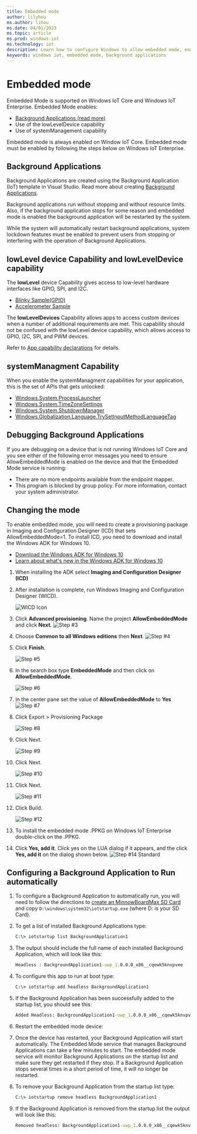 ```yaml
---
title: Embedded mode
author: lilyhou
ms.author: lihou
ms.date: 04/01/2023
ms.topic: article
ms.prod: windows-iot
ms.technology: iot
description: Learn how to configure Windows to allow embedded mode, enabling background applications and other capabilities.
keywords: windows iot, embedded mode, background applications
---
```


# Embedded mode

Embedded Mode is supported on Windows IoT Core and Windows IoT Enterprise. Embedded Mode enables:

* [Background Applications (read more)](./backgroundapplications.md)
* Use of the lowLevelDevice capability
* Use of systemManagement capability

Embedded mode is always enabled on Window IoT Core.
Embedded mode must be enabled by following the steps below on Windows IoT Enterprise.

## Background Applications

Background Applications are created using the Background Application (IoT) template in Visual Studio.
Read more about creating [Background Applications](./backgroundapplications.md).

Background applications run without stopping and without resource limits. Also, if the background application stops for some reason and embedded mode is enabled the background application will be restarted by the system.

While the system will automatically restart background applications, system lockdown features must be enabled to prevent users from stopping or interfering with the operation of Background Applications.

## lowLevel device Capability and lowLevelDevice capability

The **lowLevel** device Capability gives access to low-level hardware interfaces like GPIO, SPI, and I2C.

* [Blinky Sample(GPIO)](/samples/microsoft/windows-iotcore-samples/hello-blinky)
* [Accelerometer Sample](https://github.com/Microsoft/Windows-iotcore-samples/tree/master/Samples/Accelerometer)

The **lowLevelDevices** Capability allows apps to access custom devices when a number of additional requirements are met. This
capability should not be confused with the lowLevel device capability, which allows access to GPIO, I2C, SPI, and PWM devices.

Refer to [App capability declarations](/windows/uwp/packaging/app-capability-declarations) for details.

## systemManagment Capability

When you enable the systemManagment capabilities for your application, this is the set of APIs that gets unlocked:  

* [Windows.System.ProcessLauncher](/uwp/api/Windows.System.ProcessLauncher)
* [Windows.System.TimeZoneSettings](/uwp/api/Windows.System.TimeZoneSettings)
* [Windows.System.ShutdownManager](/uwp/api/Windows.System.ShutdownManager)
* [Windows.Globalization.Language.TrySetInputMethodLanguageTag](/uwp/api/Windows.Globalization.Language#Windows_Globalization_Language_TrySetInputMethodLanguageTag_System_String_)

## Debugging Background Applications

If you are debugging on a device that is not running Windows IoT Core and you see either of the following error messages you need to ensure AllowEmbeddedMode is enabled on the device and that the Embedded Mode service is running:

* There are no more endpoints available from the endpoint mapper.
* This program is blocked by group policy. For more information, contact your system administrator.

## Changing the mode

To enable embedded mode, you will need to create a provisioning package in Imaging and Configuration Designer (ICD) that sets AllowEmbeddedMode=1.  To install ICD, you need to download and install the Windows ADK for Windows 10.

* [Download the Windows ADK for Windows 10](https://go.microsoft.com/fwlink/p/?LinkId=526740)
* [Learn about what's new in the Windows ADK for Windows 10](/windows-hardware/get-started/what-s-new-in-kits-and-tools)

1. When installing the ADK select **Imaging and Configuration Designer (ICD)**
2. After installation is complete, run Windows Imaging and Configuration Designer (WICD).

    ![WICD Icon](../media/EmbeddedMode/WICD_Icon.png)

3. Click **Advanced provisioning**.  Name the project **AllowEmbeddedMode** and click **Next**.
    ![Step #3](../media/EmbeddedMode/Step3.png)

4. Choose **Common to all Windows editions** then **Next**.
    ![Step #4](../media/EmbeddedMode/Step4.png)

5. Click **Finish**.

    ![Step #5](../media/EmbeddedMode/Step5.png)

6. In the search box type **EmbeddedMode** and then click on **AllowEmbeddedMode**.

    ![Step #6](../media/EmbeddedMode/Step6.png)

7. In the center pane set the value of **AllowEmbeddedMode** to **Yes**
    ![Step #7](../media/EmbeddedMode/Step7.png)

8. Click Export > Provisioning Package

    ![Step #8](../media/EmbeddedMode/Step8.png)

9. Click Next.

    ![Step #9](../media/EmbeddedMode/Step9.png)

10. Click Next.

    ![Step #10](../media/EmbeddedMode/Step10.png)

11. Click Next.

    ![Step #11](../media/EmbeddedMode/Step11.png)

12. Click Build.

    ![Step #12](../media/EmbeddedMode/Step12.png)

13. To install the embedded mode .PPKG on Windows IoT Enterprise double-click on the .PPKG.

14. Click **Yes, add it**.
    Click yes on the LUA dialog if it appears, and the click **Yes, add it** on the dialog shown below.
    ![Step #14 Standard](../media/EmbeddedMode/Step14Standard.png)

## Configuring a Background Application to Run automatically

1. To configure a Background Application to automatically run, you will need to follow the directions to [create an MinnowBoardMax SD Card](https://developer.microsoft.com/windows/iot/getstarted) and copy `D:\windows\system32\iotstartup.exe` (where D: is your SD Card).

1. To get a list of installed Background Applications type:

    ```cmd
    C:\> iotstartup list BackgroundApplication1
    ```

1. The output should include the full name of each installed Background Application, which will look like this:

    ```cmd
    Headless : BackgroundApplication1-uwp_1.0.0.0_x86__cqewk5knvpvee
    ```

1. To configure this app to run at boot type:

    ```cmd
    C:\> iotstartup add headless BackgroundApplication1
    ```

1. If the Background Application has been successfully added to the startup list, you should see this:

    ```cmd
    Added Headless: BackgroundApplication1-uwp_1.0.0.0_x86__cqewk5knvpveeplication1
    ```

1. Restart the embedded mode device:

1. Once the device has restarted, your Background Application will start automatically.  The Embedded Mode service that manages Background Applications can take a few minutes to start.  The embedded mode service will monitor Background Applications on the startup list and make sure they get restarted if they stop.  If a Background Application stops several times in a short period of time, it will no longer be restarted.

1. To remove your Background Application from the startup list type:

    ```cmd
    C:\> iotstartup remove headless BackgroundApplication1
    ```

1. If the Background Application is removed from the startup list the output will look like this:

    ```cmd
    Removed headless: BackgroundApplication1-uwp_1.0.0.0_x86__cqewk5knvpvee
    ```
